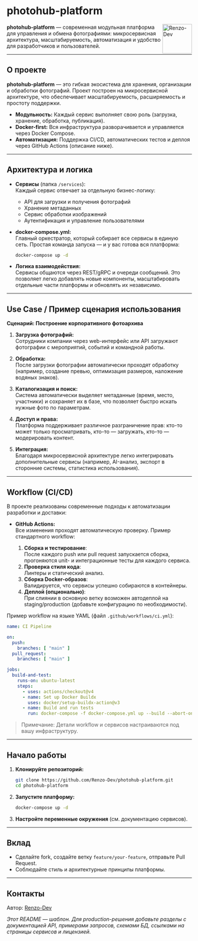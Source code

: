 # photohub-platform

<img src="https://avatars.githubusercontent.com/u/65939448?v=4" width="80" align="right" alt="Renzo-Dev">

**photohub-platform** — современная модульная платформа для управления и обмена фотографиями: микросервисная архитектура, масштабируемость, автоматизация и удобство для разработчиков и пользователей.

---

## О проекте

**photohub-platform** — это гибкая экосистема для хранения, организации и обработки фотографий. Проект построен на микросервисной архитектуре, что обеспечивает масштабируемость, расширяемость и простоту поддержки.

- **Модульность:** Каждый сервис выполняет свою роль (загрузка, хранение, обработка, публикация).
- **Docker-first:** Вся инфраструктура разворачивается и управляется через Docker Compose.
- **Автоматизация:** Поддержка CI/CD, автоматических тестов и деплоя через GitHub Actions (описание ниже).

---

## Архитектура и логика

- **Сервисы** (папка `/services`):  
  Каждый сервис отвечает за отдельную бизнес-логику:
  - API для загрузки и получения фотографий
  - Хранение метаданных
  - Сервис обработки изображений
  - Аутентификация и управление пользователями

- **docker-compose.yml:**  
  Главный оркестратор, который собирает все сервисы в единую сеть. Простая команда запуска — и у вас готова вся платформа:

  ```sh
  docker-compose up -d
  ```

- **Логика взаимодействия:**  
  Сервисы общаются через REST/gRPC и очереди сообщений. Это позволяет легко добавлять новые компоненты, масштабировать отдельные части платформы и обновлять их независимо.

---

## Use Case / Пример сценария использования

**Сценарий: Построение корпоративного фотоархива**

1. **Загрузка фотографий:**  
   Сотрудники компании через web-интерфейс или API загружают фотографии с мероприятий, событий и командной работы.

2. **Обработка:**  
   После загрузки фотографии автоматически проходят обработку (например, создание превью, оптимизация размеров, наложение водяных знаков).

3. **Каталогизация и поиск:**  
   Система автоматически выделяет метаданные (время, место, участники) и сохраняет их в базе, что позволяет быстро искать нужные фото по параметрам.

4. **Доступ и права:**  
   Платформа поддерживает различное разграничение прав: кто-то может только просматривать, кто-то — загружать, кто-то — модерировать контент.

5. **Интеграция:**  
   Благодаря микросервисной архитектуре легко интегрировать дополнительные сервисы (например, AI-анализ, экспорт в сторонние системы, статистика использования).

---

## Workflow (CI/CD)

В проекте реализованы современные подходы к автоматизации разработки и доставки:

- **GitHub Actions:**  
  Все изменения проходят автоматическую проверку. Пример стандартного workflow:

  1. **Сборка и тестирование**:  
     После каждого push или pull request запускается сборка, прогоняются unit- и интеграционные тесты для каждого сервиса.
  2. **Проверка стиля кода**:  
     Линтеры и статический анализ.
  3. **Сборка Docker-образов**:  
     Валидируется, что сервисы успешно собираются в контейнеры.
  4. **Деплой (опционально)**:  
     При слиянии в основную ветку возможен автодеплой на staging/production (добавьте конфигурацию по необходимости).

Пример workflow на языке YAML (файл `.github/workflows/ci.yml`):

```yaml
name: CI Pipeline

on:
  push:
    branches: [ "main" ]
  pull_request:
    branches: [ "main" ]

jobs:
  build-and-test:
    runs-on: ubuntu-latest
    steps:
      - uses: actions/checkout@v4
      - name: Set up Docker Buildx
        uses: docker/setup-buildx-action@v3
      - name: Build and run tests
        run: docker-compose -f docker-compose.yml up --build --abort-on-container-exit --exit-code-from app
```

> Примечание: Детали workflow и сервисов настраиваются под вашу инфраструктуру.

---

## Начало работы

1. **Клонируйте репозиторий:**

   ```sh
   git clone https://github.com/Renzo-Dev/photohub-platform.git
   cd photohub-platform
   ```

2. **Запустите платформу:**

   ```sh
   docker-compose up -d
   ```

3. **Настройте переменные окружения** (см. документацию сервисов).

---

## Вклад

- Сделайте fork, создайте ветку `feature/your-feature`, отправьте Pull Request.
- Соблюдайте стиль и архитектурные принципы платформы.

---

## Контакты

Автор: [Renzo-Dev](https://github.com/Renzo-Dev)

_Этот README — шаблон. Для production-решения добавьте разделы с документацией API, примерами запросов, схемами БД, ссылками на страницы сервисов и лицензией._
